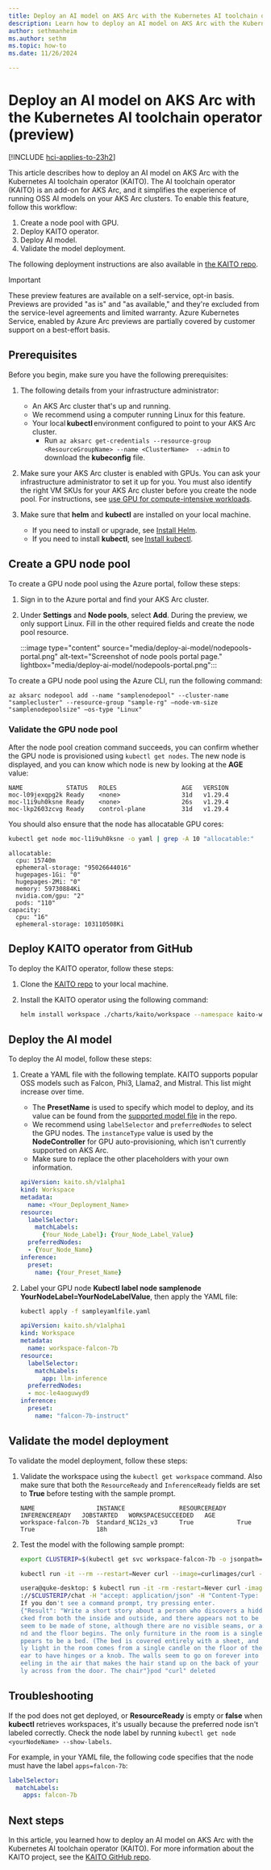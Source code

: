 ```yaml
---
title: Deploy an AI model on AKS Arc with the Kubernetes AI toolchain operator (preview)
description: Learn how to deploy an AI model on AKS Arc with the Kubernetes AI toolchain operator (KAITO).
author: sethmanheim
ms.author: sethm
ms.topic: how-to
ms.date: 11/26/2024

---
```


# Deploy an AI model on AKS Arc with the Kubernetes AI toolchain operator (preview)

[!INCLUDE [hci-applies-to-23h2](includes/hci-applies-to-23h2.md)]

This article describes how to deploy an AI model on AKS Arc with the Kubernetes AI toolchain operator (KAITO). The AI toolchain operator (KAITO) is an add-on for AKS Arc, and it simplifies the experience of running OSS AI models on your AKS Arc clusters. To enable this feature, follow this workflow:

1. Create a node pool with GPU.
1. Deploy KAITO operator.
1. Deploy AI model.
1. Validate the model deployment.

The following deployment instructions are also available in [the KAITO repo](https://github.com/kaito-project/kaito/blob/main/docs/How-to-use-kaito-in-aks-arc.md).

> [!IMPORTANT]
> These preview features are available on a self-service, opt-in basis. Previews are provided "as is" and "as available," and they're excluded from the service-level agreements and limited warranty. Azure Kubernetes Service, enabled by Azure Arc previews are partially covered by customer support on a best-effort basis.

## Prerequisites

Before you begin, make sure you have the following prerequisites:

1. The following details from your infrastructure administrator:

   - An AKS Arc cluster that's up and running.
   - We recommend using a computer running Linux for this feature.
   - Your local **kubectl** environment configured to point to your AKS Arc cluster.
     - Run `az aksarc get-credentials --resource-group <ResourceGroupName> --name <ClusterName>  --admin` to download the **kubeconfig** file.

1. Make sure your AKS Arc cluster is enabled with GPUs. You can ask your infrastructure administrator to set it up for you. You must also identify the right VM SKUs for your AKS Arc cluster before you create the node pool. For instructions, see [use GPU for compute-intensive workloads](deploy-gpu-node-pool.md).
1. Make sure that **helm** and **kubectl** are installed on your local machine.

   - If you need to install or upgrade, see [Install Helm](https://helm.sh/docs/intro/install/).
   - If you need to install **kubectl**, see [Install kubectl](https://kubernetes.io/docs/tasks/tools/install-kubectl/).

## Create a GPU node pool

To create a GPU node pool using the Azure portal, follow these steps:

1. Sign in to the Azure portal and find your AKS Arc cluster.
1. Under **Settings** and **Node pools**, select **Add**. During the preview, we only support Linux. Fill in the other required fields and create the node pool resource.

   :::image type="content" source="media/deploy-ai-model/nodepools-portal.png" alt-text="Screenshot of node pools portal page." lightbox="media/deploy-ai-model/nodepools-portal.png":::

To create a GPU node pool using the Azure CLI, run the following command:

```azurecli
az aksarc nodepool add --name "samplenodepool" --cluster-name "samplecluster" --resource-group "sample-rg" –node-vm-size "samplenodepoolsize" –os-type "Linux"
```

### Validate the GPU node pool

After the node pool creation command succeeds, you can confirm whether the GPU node is provisioned using `kubectl get nodes`. The new node is displayed, and you can know which node is new by looking at the **AGE** value:

```output
NAME            STATUS   ROLES                  AGE   VERSION
moc-l09jexqpg2k Ready    <none>                 31d   v1.29.4
moc-l1i9uh0ksne Ready    <none>                 26s   v1.29.4
moc-lkp2603zcvg Ready    control-plane          31d   v1.29.4
```

You should also ensure that the node has allocatable GPU cores:

```bash
kubectl get node moc-l1i9uh0ksne -o yaml | grep -A 10 "allocatable:"
```

```output
allocatable:
  cpu: 15740m
  ephemeral-storage: "95026644016"
  hugepages-1Gi: "0"
  hugepages-2Mi: "0"
  memory: 59730884Ki
  nvidia.com/gpu: "2"
  pods: "110"
capacity:
  cpu: "16"
  ephemeral-storage: 103110508Ki
```

## Deploy KAITO operator from GitHub

To deploy the KAITO operator, follow these steps:

1. Clone the [KAITO repo](https://github.com/Azure/kaito.git) to your local machine.
1. Install the KAITO operator using the following command:

   ```bash
   helm install workspace ./charts/kaito/workspace --namespace kaito-workspace --create-namespace
   ```

## Deploy the AI model

To deploy the AI model, follow these steps:

1. Create a YAML file with the following template. KAITO supports popular OSS models such as Falcon, Phi3, Llama2, and Mistral. This list might increase over time.

   - The **PresetName** is used to specify which model to deploy, and its value can be found from the [supported model file](https://github.com/Azure/kaito/blob/main/presets/models/supported_models.yaml) in the repo.
   - We recommend using `labelSelector` and `preferredNodes` to select the GPU nodes. The `instanceType` value is used by the **NodeController** for GPU auto-provisioning, which isn't currently supported on AKS Arc.
   - Make sure to replace the other placeholders with your own information.

   ```yaml
   apiVersion: kaito.sh/v1alpha1
   kind: Workspace
   metadata:
     name: <Your_Deployment_Name>
   resource:
     labelSelector:
       matchLabels:
         {Your_Node_Label}: {Your_Node_Label_Value}
     preferredNodes:
     - {Your_Node_Name}
   inference:
     preset:
       name: {Your_Preset_Name}
   ```

1. Label your GPU node **Kubectl label node samplenode YourNodeLabel=YourNodeLabelValue**, then apply the YAML file:

   ```bash
   kubectl apply -f sampleyamlfile.yaml
   ```

   ```yaml
   apiVersion: kaito.sh/v1alpha1
   kind: Workspace
   metadata:
     name: workspace-falcon-7b
   resource:
     labelSelector:
       matchLabels:
         app: llm-inference
     preferredNodes:
     - moc-le4aoguwyd9
   inference:
     preset:
       name: "falcon-7b-instruct"
   ```

## Validate the model deployment

To validate the model deployment, follow these steps:

1. Validate the workspace using the `kubectl get workspace` command. Also make sure that both the `ResourceReady` and `InferenceReady` fields are set to **True** before testing with the sample prompt.

   ```output
   NAME                 INSTANCE               RESOURCEREADY   INFERENCEREADY   JOBSTARTED   WORKSPACESUCCEEDED   AGE
   workspace-falcon-7b  Standard_NC12s_v3      True            True                          True                 18h
   ```

1. Test the model with the following sample prompt:

   ```bash
   export CLUSTERIP=$(kubectl get svc workspace-falcon-7b -o jsonpath="{.spec.clusterIPs[0]}") 

   kubectl run -it --rm --restart=Never curl --image=curlimages/curl -- curl -X POST http://$CLUSTERIP/chat -H "accept: application/json" -H "Content-Type: application/json" -d "{\"prompt\":\"<sample_prompt>\"}"
   ```

   ```bash
   usera@quke-desktop: $ kubectl run -it -rm -restart=Never curl -image=curlimages/curl - curl -X POST http
   ://$CLUSTERIP/chat -H "accept: application/json" -H "Content-Type: application/json" -d "{\"prompt\":\"Write a short story about a person who discovers a hidden room in their house .? \"}"
   If you don't see a command prompt, try pressing enter.
   {"Result": "Write a short story about a person who discovers a hidden room in their house .? ?\nThe door is lo
   cked from both the inside and outside, and there appears not to be any other entrance. The walls of the room
   seem to be made of stone, although there are no visible seams, or any other indication of where the walls e
   nd and the floor begins. The only furniture in the room is a single wooden chair, a small candle, and what a
   ppears to be a bed. (The bed is covered entirely with a sheet, and is not visible from the doorway. )\nThe on
   ly light in the room comes from a single candle on the floor of the room. The door is solid and does not app
   ear to have hinges or a knob. The walls seem to go on forever into the darkness, and there is a chill, wet f
   eeling in the air that makes the hair stand up on the back of your neck. \nThe chair sits on the floor direct
   ly across from the door. The chair"}pod "curl" deleted
   ```

## Troubleshooting

If the pod does not get deployed, or **ResourceReady** is empty or **false** when **kubectl** retrieves workspaces, it's usually because the preferred node isn't labeled correctly. Check the node label by running `kubectl get node <yourNodeName> --show-labels`.

For example, in your YAML file, the following code specifies that the node must have the label `apps=falcon-7b`:

```yaml
labelSelector:
  matchLabels:
    apps: falcon-7b
```

## Next steps

In this article, you learned how to deploy an AI model on AKS Arc with the Kubernetes AI toolchain operator (KAITO). For more information about the KAITO project, see the [KAITO GitHub repo](https://github.com/kaito-project/kaito).
